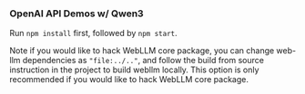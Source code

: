### OpenAI API Demos w/ Qwen3

Run `npm install` first, followed by `npm start`.

Note if you would like to hack WebLLM core package,
you can change web-llm dependencies as `"file:../.."`, and follow the build from source
instruction in the project to build webllm locally. This option is only recommended
if you would like to hack WebLLM core package.
